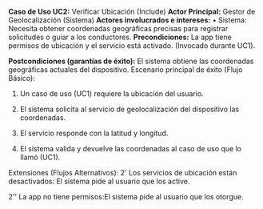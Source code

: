 **Caso de Uso UC2:** Verificar Ubicación (Include) 
**Actor Principal:** 
Gestor de Geolocalización (Sistema) 
**Actores involucrados e intereses:**
• Sistema: Necesita obtener coordenadas geográficas precisas para registrar solicitudes o guiar a los conductores. 
**Precondiciones:** La app tiene permisos de ubicación y el servicio está activado. (Invocado durante UC1). 

**Postcondiciones (garantías de éxito):** El sistema obtiene las coordenadas geográficas actuales del dispositivo. Escenario principal de éxito (Flujo Básico):

1. Un caso de uso (UC1) requiere la ubicación del usuario.

2. El sistema solicita al servicio de geolocalización del dispositivo las coordenadas.

3. El servicio responde con la latitud y longitud.

4. El sistema valida y devuelve las coordenadas al caso de uso que lo llamó (UC1).

Extensiones (Flujos Alternativos): 
2' Los servicios de ubicación están desactivados: El sistema pide al usuario que los active.

2'' La app no tiene permisos:El sistema pide al usuario que los otorgue.